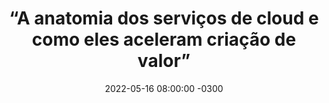 ---
layout: post 
title:  “A anatomia dos serviços de cloud e como eles aceleram criação de valor”
date:   2022-05-16 08:00:00 -0300
published: true
tag: "Edição #10 - 16.05.2022"
headline: "A anatomia dos serviços de cloud e como eles aceleram criação de valor"
highlight_title: "A anatomia dos serviços de cloud e como eles aceleram criação de valor"
highlight_url: "https://www.linkedin.com/pulse/anatomia-dos-servi%25C3%25A7os-de-cloud-e-como-eles-aceleram-coelho-de-sousa/"
highlight_autor: "Ricardo Coelho de Sousa"
comentario: |-
    "Quais são as principais características dos serviços ofertados na cloud e porque você, profissional de TI, deveria entender a anatomia desses serviços para ter sucesso e criar valor? Há muito tempo cloud não é apenas um instrumento para automação e ganho de eficiência. Talvez a cloud seja o maior e mais eficaz motor para inovação e criação de valor na economia digital.

    Nesse artigo discutimos quais os mecanismos dos serviços de cloud com maior efeito em inovação e criação de valor. Entender a dinâmica envolvida no design e adoção de serviços de tecnologia se tornará, se já não for, uma competência fundamental para profissionais de TI de sucesso."
comentado_por: "Ricardo Coelho de Sousa"
comentado_por_linkedin: "http://www.linkedin.com/in/rcsousa1"
---